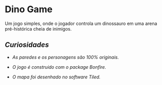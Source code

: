 # Dino Game

Um jogo simples, onde o jogador controla um dinossauro em uma arena pré-histórica cheia de inimigos.

<em breve mais detalhes>

## Curiosidades

* As paredes e os personagens são 100% originais.

* O jogo é construido com o package Bonfire.

* O mapa foi desenhado no software Tiled.
